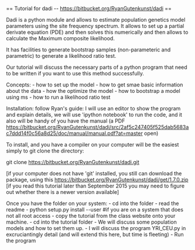 == Tutorial for dadi -- https://bitbucket.org/RyanGutenkunst/dadi ==

Dadi is a python module and allows to estimate population genetics model parameters using the site frequency spectrum. It allows to set up a partial derivate equation (PDE) and then solves this numerically and then allows to calculate the Maximum composite likelihood.

It has facilities to generate bootstrap samples (non-parameteric and parametric) to generate a likelihood ratio test.

Our tutorial will discuss the necessary parts of a python program that need to be written if you want to use this method successfully.

Concepts: - how to set up the model - how to get smae basic information about the data - how the optimize the model - how to bootstrap a model using ms - how to run a likelihood ratio test

Installation: follow Ryan's guide: I will use an editor to show the program and explain details, we will use 'ipython notebook' to run the code, and it also will be handy of you have the manual (a PDF https://bitbucket.org/RyanGutenkunst/dadi/src/2af5c247405f525dab5683ac7ddd14f0c56a8d25/doc/manual/manual.pdf?at=master open)

To install, and you have a compiler on your computer will be the easiest simply to git clone the directory:

git clone https://bitbucket.org/RyanGutenkunst/dadi.git

[if your computer does not have 'git' installed, you still can download the package, using this https://bitbucket.org/RyanGutenkunst/dadi/get/1.7.0.zip [if you read this tutorial later than September 2015 you may need to figure out whether there is a newer version available]

Once you have the folder on your system: - cd into the folder - read the readme - python setup.py install --user #if you are on a system that does not all root access - copy the tutorial from the class website onto your machine. - cd into the tutorial folder - We will discuss some population models and how to set them up. - I will discuss the program YRI_CEU.py in excruciantingly detail (and will extend this here, but time is fleeting) - Run the program

